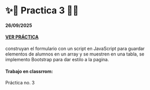 # ✨🌟 Practica 3 🌟✨
#### 26/09/2025
#### [VER PRÁCTICA](http://64.227.107.109/AppWeb/Practica_3/)
construyan el formulario con un script en JavaScript para guardar elementos de alumnos en un array y se muestren en una tabla, se implemento Bootstrap para dar estilo a la pagina.

#### Trabajo en classrrom:
Práctica no. 3



